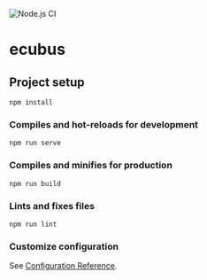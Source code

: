 ![Node.js CI](https://github.com/frankie-zeng/ECUBus/workflows/Node.js%20CI/badge.svg)
# ecubus

## Project setup
```
npm install
```

### Compiles and hot-reloads for development
```
npm run serve
```

### Compiles and minifies for production
```
npm run build
```

### Lints and fixes files
```
npm run lint
```

### Customize configuration
See [Configuration Reference](https://cli.vuejs.org/config/).

